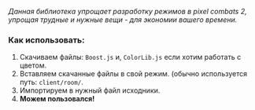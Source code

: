 *Данная библиотека упрощает разработку режимов в pixel combats 2, упрощая трудные и нужные вещи - для экономии вашего времени.*

### Как использовать:
1. Скачиваем файлы: ```Boost.js``` и, ```ColorLib.js``` если хотим работать с цветом.
2. Вставляем скачанные файлы в свой режим. (обычно используется путь: ```client/room/```.
3. Импортируем в нужный файл исходники.
4. **Можем пользовался!**
